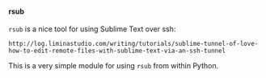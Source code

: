 #### rsub

`rsub` is a nice tool for using Sublime Text over ssh:

    http://log.liminastudio.com/writing/tutorials/sublime-tunnel-of-love-how-to-edit-remote-files-with-sublime-text-via-an-ssh-tunnel

This is a very simple module for using `rsub` from within Python.